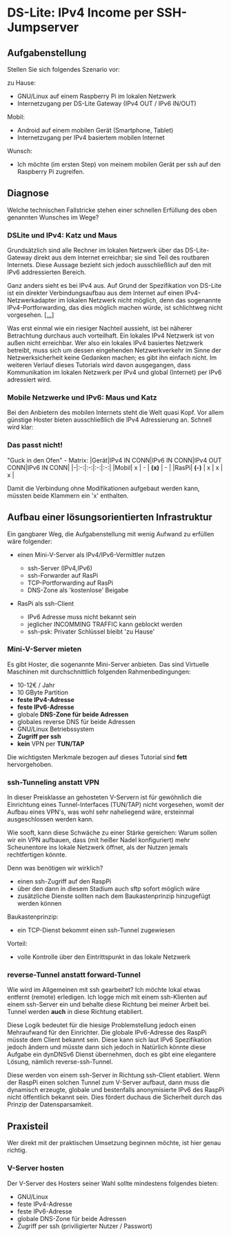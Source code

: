 # DS-Lite: IPv4 Income per SSH-Jumpserver

## Aufgabenstellung

Stellen Sie sich folgendes Szenario vor:

zu Hause:
- GNU/Linux auf einem Raspberry Pi im lokalen Netzwerk
- Internetzugang per DS-Lite Gateway (IPv4 OUT / IPv6 IN/OUT)

Mobil:
- Android auf einem mobilen Gerät (Smartphone, Tablet)
- Internetzugang per IPv4 basiertem mobilen Internet

Wunsch:
- Ich möchte (im ersten Step) von meinem mobilen Gerät per ssh auf den Raspberry Pi zugreifen.

## Diagnose

Welche technischen Fallstricke stehen einer schnellen Erfüllung des oben genannten Wunsches im Wege?

### DSLite und IPv4: Katz und Maus

Grundsätzlich sind alle Rechner im lokalen Netzwerk
über das DS-Lite-Gateway
direkt aus dem Internet erreichbar;
sie sind Teil des routbaren Internets.
Diese Aussage bezieht sich jedoch ausschließlich
auf den mit IPv6 addressierten Bereich.

Ganz anders sieht es bei IPv4 aus.
Auf Grund der Spezifikation von DS-Lite
ist ein direkter Verbindungsaufbau
aus dem Internet
auf einen IPv4-Netzwerkadapter
im lokalen Netzwerk nicht möglich,
denn das sogenannte IPv4-Portforwarding,
das dies möglich machen würde,
ist schlichtweg nicht vorgesehen. [[...]](https://de.wikipedia.org/wiki/IPv6#Dual-Stack_Lite_(DS-Lite))

Was erst einmal wie ein riesiger Nachteil aussieht,
ist bei näherer Betrachtung durchaus auch vorteilhaft.
Ein lokales IPv4 Netzwerk ist von außen nicht erreichbar.
Wer also ein lokales IPv4 basiertes Netzwerk betreibt,
muss sich um dessen eingehenden Netzwerkverkehr
im Sinne der Netzwerksicherheit keine Gedanken machen;
es gibt ihn einfach nicht.
Im weiteren Verlauf dieses Tutorials wird davon ausgegangen,
dass Kommunikation im lokalen Netzwerk per IPv4
und global (Internet) per IPv6 adressiert wird.

### Mobile Netzwerke und IPv6: Maus und Katz

Bei den Anbietern des mobilen Internets steht die Welt quasi Kopf.
Vor allem günstige Hoster bieten ausschließlich die IPv4 Adressierung an.
Schnell wird klar:

### Das passt nicht!

"Guck in den Ofen" - Matrix:
|Gerät|IPv4 IN CONN|IPv6 IN CONN|IPv4 OUT CONN|IPv6 IN CONN|
|-|:-:|:-:|:-:|:-:|
|Mobil| x | - | **(x)** | - |
|RasPi| **(-)** | x | x | x |

Damit die Verbindung ohne Modifikationen aufgebaut werden kann,
müssten beide Klammern ein 'x' enthalten.

## Aufbau einer lösungsorientierten Infrastruktur

Ein gangbarer Weg, die Aufgabenstellung mit wenig Aufwand zu erfüllen wäre folgender:

- einen Mini-V-Server als IPv4/IPv6-Vermittler nutzen
  - ssh-Server (IPv4,IPv6)
  - ssh-Forwarder auf RasPi
  - TCP-Portforwarding auf RasPi
  - DNS-Zone als 'kostenlose' Beigabe

- RasPi als ssh-Client
  - IPv6 Adresse muss nicht bekannt sein
  - jeglicher INCOMMING TRAFFIC kann geblockt werden
  - ssh-psk: Privater Schlüssel bleibt 'zu Hause'

### Mini-V-Server mieten

Es gibt Hoster,
die sogenannte Mini-Server anbieten.
Das sind Virtuelle Maschinen mit durchschnittlich folgenden Rahmenbedingungen:

- 10-12€ / Jahr
- 10 GByte Partition
- **feste IPv4-Adresse**
- **feste IPv6-Adresse**
- globale **DNS-Zone für beide Adressen**
- globales reverse DNS für beide Adressen
- GNU/Linux Betriebssystem
- **Zugriff per ssh**
- **kein** VPN per **TUN/TAP**

Die wichtigsten Merkmale bezogen auf dieses Tutorial sind **fett** hervorgehoben.


### ssh-Tunneling anstatt VPN

In dieser Preisklasse an gehosteten V-Servern
ist für gewöhnlich die Einrichtung eines Tunnel-Interfaces (TUN/TAP) nicht vorgesehen,
womit der Aufbau eines VPN's,
was wohl sehr naheliegend wäre,
ersteinmal ausgeschlossen werden kann.

Wie sooft,
kann diese Schwäche zu einer Stärke gereichen:
Warum sollen wir ein VPN aufbauen,
dass (mit heißer Nadel konfiguriert) mehr Scheunentore ins lokale Netzwerk öffnet,
als der Nutzen jemals rechtfertigen könnte.

Denn was benötigen wir wirklich?
- einen ssh-Zugriff auf den RaspPi
- über den dann in diesem Stadium auch sftp sofort möglich wäre
- zusätzliche Dienste sollten nach dem Baukastenprinzip hinzugefügt werden können

Baukastenprinzip:
- ein TCP-Dienst bekommt einen ssh-Tunnel zugewiesen

Vorteil:
- volle Kontrolle über den Eintrittspunkt in das lokale Netzwerk

### reverse-Tunnel anstatt forward-Tunnel

Wie wird im Allgemeinen mit ssh gearbeitet?
Ich möchte lokal etwas entfernt (remote) erledigen.
Ich logge mich mit einem ssh-Klienten auf einem ssh-Server ein und behalte diese Richtung bei meiner Arbeit bei.
Tunnel werden **auch** in diese Richtung etabliert.

Diese Logik bedeutet für die hiesige Problemstellung jedoch einen Mehraufwand für den Einrichter.
Die globale IPv6-Adresse des RaspPi müsste dem Client bekannt sein.
Diese kann sich laut IPv6 Spezifikation jedoch ändern und müsste dann sich jedoch in 
Natürlich könnte diese Aufgabe ein dynDNSv6 Dienst übernehmen,
doch es gibt eine elegantere Lösung, nämlich reverse-ssh-Tunnel.

Diese werden von einem ssh-Server in Richtung ssh-Client etabliert.
Wenn der RaspPi einen solchen Tunnel zum V-Server aufbaut,
dann muss die dynamisch erzeugte,
globale und bestenfalls anonymisierte IPv6 des RaspPi nicht öffentlich bekannt sein.
Dies fördert duchaus die Sicherheit durch das Prinzip der Datensparsamkeit.

## Praxisteil

Wer direkt mit der praktischen Umsetzung beginnen möchte, ist hier genau richtig.

### V-Server hosten

Der V-Server des Hosters seiner Wahl sollte mindestens folgendes bieten:

- GNU/Linux
- feste IPv4-Adresse
- feste IPv6-Adresse
- globale DNS-Zone für beide Adressen
- Zugriff per ssh (priviligierter Nutzer / Passwort)
